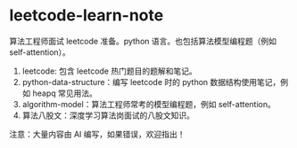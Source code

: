 # leetcode-learn-note

算法工程师面试 leetcode 准备。python 语言。也包括算法模型编程题（例如 self-attention）。

1. leetcode: 包含 leetcode 热门题目的题解和笔记。
2. python-data-structure：编写 leetcode 时的 python 数据结构使用笔记，例如 heapq 常见用法。
3. algorithm-model：算法工程师常考的模型编程题，例如 self-attention。
4. 算法八股文：深度学习算法岗面试的八股文知识。
   
注意：大量内容由 AI 编写，如果错误，欢迎指出！